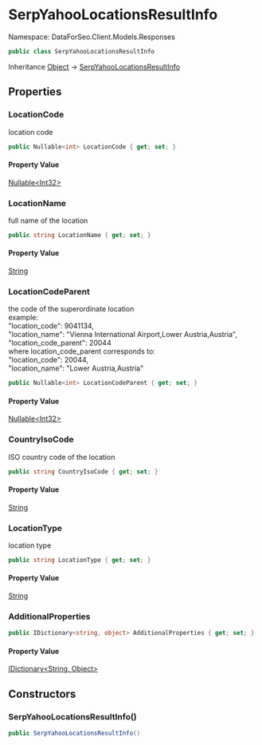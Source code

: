 # SerpYahooLocationsResultInfo

Namespace: DataForSeo.Client.Models.Responses

```csharp
public class SerpYahooLocationsResultInfo
```

Inheritance [Object](https://docs.microsoft.com/en-us/dotnet/api/system.object) → [SerpYahooLocationsResultInfo](./dataforseo.client.models.responses.serpyahoolocationsresultinfo.md)

## Properties

### **LocationCode**

location code

```csharp
public Nullable<int> LocationCode { get; set; }
```

#### Property Value

[Nullable&lt;Int32&gt;](https://docs.microsoft.com/en-us/dotnet/api/system.nullable-1)<br>

### **LocationName**

full name of the location

```csharp
public string LocationName { get; set; }
```

#### Property Value

[String](https://docs.microsoft.com/en-us/dotnet/api/system.string)<br>

### **LocationCodeParent**

the code of the superordinate location
 <br>example:
 <br>"location_code": 9041134,
 <br>"location_name": "Vienna International Airport,Lower Austria,Austria",
 <br>"location_code_parent": 20044
 <br>where location_code_parent corresponds to:
 <br>"location_code": 20044,
 <br>"location_name": "Lower Austria,Austria"

```csharp
public Nullable<int> LocationCodeParent { get; set; }
```

#### Property Value

[Nullable&lt;Int32&gt;](https://docs.microsoft.com/en-us/dotnet/api/system.nullable-1)<br>

### **CountryIsoCode**

ISO country code of the location

```csharp
public string CountryIsoCode { get; set; }
```

#### Property Value

[String](https://docs.microsoft.com/en-us/dotnet/api/system.string)<br>

### **LocationType**

location type

```csharp
public string LocationType { get; set; }
```

#### Property Value

[String](https://docs.microsoft.com/en-us/dotnet/api/system.string)<br>

### **AdditionalProperties**

```csharp
public IDictionary<string, object> AdditionalProperties { get; set; }
```

#### Property Value

[IDictionary&lt;String, Object&gt;](https://docs.microsoft.com/en-us/dotnet/api/system.collections.generic.idictionary-2)<br>

## Constructors

### **SerpYahooLocationsResultInfo()**

```csharp
public SerpYahooLocationsResultInfo()
```
